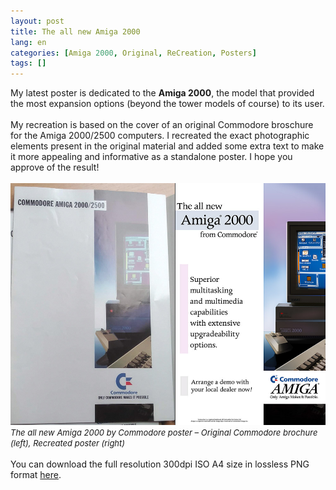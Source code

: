 ```yaml
---
layout: post
title: The all new Amiga 2000
lang: en
categories: [Amiga 2000, Original, ReCreation, Posters]
tags: []
---
```


My latest poster is dedicated to the **Amiga 2000**, the model that provided the most expansion options (beyond the tower models of course) to its user.<br><br>
My recreation is based on the cover of an original Commodore broschure for the Amiga 2000/2500 computers. I recreated the exact photographic elements present in the original material and added some extra text to make it more appealing and informative as a standalone poster. I hope you approve of the result!
<br><br>
<img src="\assets\img\post_previews\44-The-All-New-Amiga-2000-by-Commodore-Poster-Side-by-Side-Preview.jpg">
<br>
<span style="font-size:small; font-style: italic">The all new Amiga 2000 by Commodore poster – Original Commodore brochure (left), Recreated poster (right)</span>
<br><br>
You can download the full resolution 300dpi ISO A4 size in lossless PNG format <a href="https://app.box.com/s/5i18flw2c6hdx51ybo0re2iyo1u2h4un" target="_blank">here</a>.